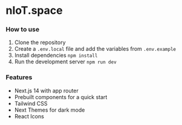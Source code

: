 # nIoT.space

### How to use

1. Clone the repository
2. Create a `.env.local` file and add the variables from `.env.example`
3. Install dependencies `npm install`
4. Run the development server `npm run dev`

### Features

- Next.js 14 with app router
- Prebuilt components for a quick start
- Tailwind CSS
- Next Themes for dark mode
- React Icons
